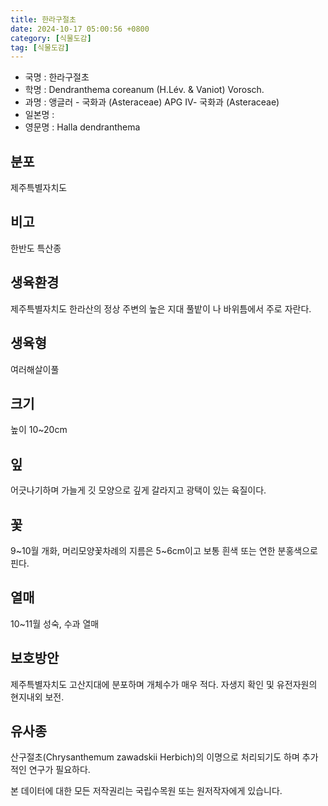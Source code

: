 ```yaml
---
title: 한라구절초
date: 2024-10-17 05:00:56 +0800
category: [식물도감]
tag: [식물도감]
---
```




- 국명 : 한라구절초
- 학명 : Dendranthema coreanum (H.Lév. & Vaniot) Vorosch.
- 과명 : 앵글러 - 국화과 (Asteraceae) APG Ⅳ- 국화과 (Asteraceae)
- 일본명 : 
- 영문명 : Halla dendranthema


## 분포
제주특별자치도
## 비고
한반도 특산종
## 생육환경
제주특별자치도 한라산의 정상 주변의 높은 지대 풀밭이 나 바위틈에서 주로 자란다.
## 생육형
여러해살이풀
## 크기
높이 10~20cm
## 잎
어긋나기하며 가늘게 깃 모양으로 깊게 갈라지고 광택이 있는 육질이다.
## 꽃
9~10월 개화, 머리모양꽃차례의 지름은 5~6cm이고 보통 흰색 또는 연한 분홍색으로 핀다.
## 열매
10~11월 성숙, 수과 열매
## 보호방안
제주특별자치도 고산지대에 분포하며 개체수가 매우 적다. 자생지 확인 및 유전자원의 현지내외 보전.
## 유사종
산구절초(Chrysanthemum zawadskii Herbich)의 이명으로 처리되기도 하며 추가적인 연구가 필요하다.






본 데이터에 대한 모든 저작권리는 국립수목원 또는 원저작자에게 있습니다.
